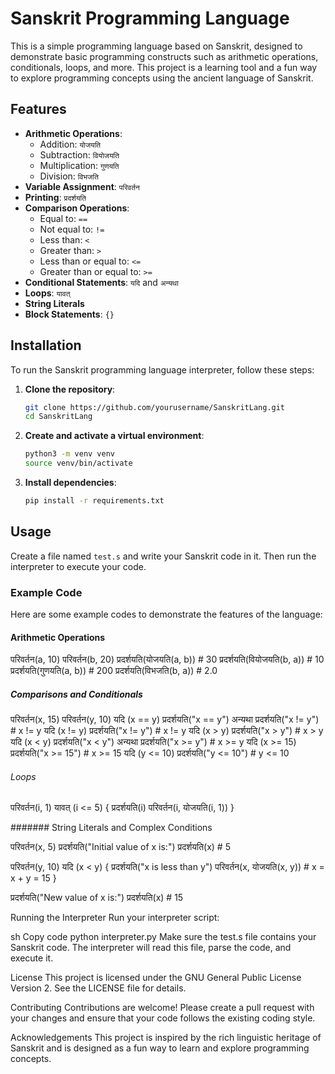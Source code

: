 # Sanskrit Programming Language

This is a simple programming language based on Sanskrit, designed to demonstrate basic programming constructs such as arithmetic operations, conditionals, loops, and more. This project is a learning tool and a fun way to explore programming concepts using the ancient language of Sanskrit.

## Features

- **Arithmetic Operations**:
  - Addition: `योजयति`
  - Subtraction: `वियोजयति`
  - Multiplication: `गुणयति`
  - Division: `विभजति`
- **Variable Assignment**: `परिवर्तन`
- **Printing**: `प्रदर्शयति`
- **Comparison Operations**:
  - Equal to: `==`
  - Not equal to: `!=`
  - Less than: `<`
  - Greater than: `>`
  - Less than or equal to: `<=`
  - Greater than or equal to: `>=`
- **Conditional Statements**: `यदि` and `अन्यथा`
- **Loops**: `यावत्`
- **String Literals**
- **Block Statements**: `{}`

## Installation

To run the Sanskrit programming language interpreter, follow these steps:

1. **Clone the repository**:
    ```sh
    git clone https://github.com/yourusername/SanskritLang.git
    cd SanskritLang
    ```

2. **Create and activate a virtual environment**:
    ```sh
    python3 -m venv venv
    source venv/bin/activate
    ```

3. **Install dependencies**:
    ```sh
    pip install -r requirements.txt
    ```

## Usage

Create a file named `test.s` and write your Sanskrit code in it. Then run the interpreter to execute your code.

### Example Code

Here are some example codes to demonstrate the features of the language:

#### Arithmetic Operations

परिवर्तन(a, 10)
परिवर्तन(b, 20)
प्रदर्शयति(योजयति(a, b))  # 30
प्रदर्शयति(वियोजयति(b, a))  # 10
प्रदर्शयति(गुणयति(a, b))  # 200
प्रदर्शयति(विभजति(b, a))  # 2.0

##### Comparisons and Conditionals

परिवर्तन(x, 15)
परिवर्तन(y, 10)
यदि (x == y) प्रदर्शयति("x == y") अन्यथा प्रदर्शयति("x != y")  # x != y
यदि (x != y) प्रदर्शयति("x != y")  # x != y
यदि (x > y) प्रदर्शयति("x > y")  # x > y
यदि (x < y) प्रदर्शयति("x < y") अन्यथा प्रदर्शयति("x >= y")  # x >= y
यदि (x >= 15) प्रदर्शयति("x >= 15")  # x >= 15
यदि (y <= 10) प्रदर्शयति("y <= 10")  # y <= 10

###### Loops

परिवर्तन(i, 1)
यावत् (i <= 5) {
    प्रदर्शयति(i)
    परिवर्तन(i, योजयति(i, 1))
}

####### String Literals and Complex Conditions

परिवर्तन(x, 5)
प्रदर्शयति("Initial value of x is:")
प्रदर्शयति(x)  # 5

परिवर्तन(y, 10)
यदि (x < y) {
    प्रदर्शयति("x is less than y")
    परिवर्तन(x, योजयति(x, y))  # x = x + y = 15
}

प्रदर्शयति("New value of x is:")
प्रदर्शयति(x)  # 15

Running the Interpreter
Run your interpreter script:

sh
Copy code
python interpreter.py
Make sure the test.s file contains your Sanskrit code. The interpreter will read this file, parse the code, and execute it.

License
This project is licensed under the GNU General Public License Version 2. See the LICENSE file for details.

Contributing
Contributions are welcome! Please create a pull request with your changes and ensure that your code follows the existing coding style.

Acknowledgements
This project is inspired by the rich linguistic heritage of Sanskrit and is designed as a fun way to learn and explore programming concepts.